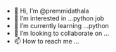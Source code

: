 - 👋 Hi, I’m @premmidathala
- 👀 I’m interested in ...python job
- 🌱 I’m currently learning ...python
- 💞️ I’m looking to collaborate on ...
- 📫 How to reach me ...

<!---
premmidathala/premmidathala is a ✨ special ✨ repository because its `README.md` (this file) appears on your GitHub profile.
You can click the Preview link to take a look at your changes.
--->
